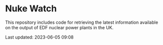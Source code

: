 # Nuke Watch

This repository includes code for retrieving the latest information available on the output of EDF nuclear power plants in the UK.

Last updated: 2023-06-05 09:08